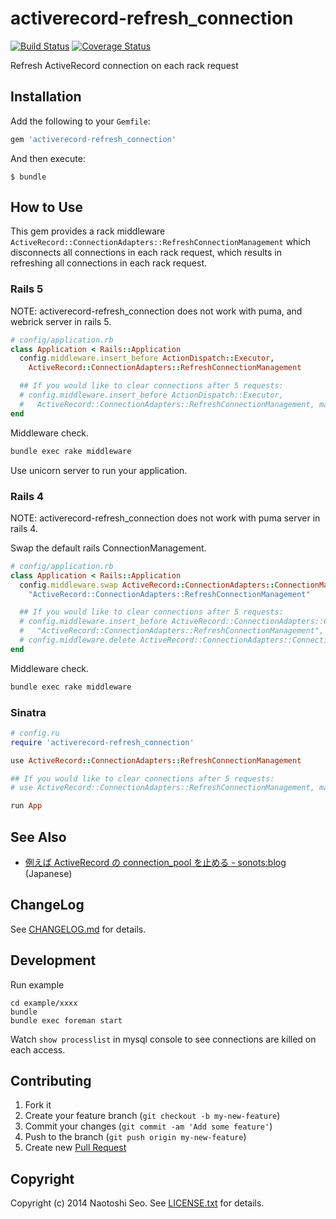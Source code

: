 # activerecord-refresh_connection


[![Build Status](https://secure.travis-ci.org/sonots/activerecord-refresh_connection.png?branch=master)](http://travis-ci.org/sonots/activerecord-refresh_connection)
[![Coverage Status](https://coveralls.io/repos/sonots/activerecord-refresh_connection/badge.png?branch=master)](https://coveralls.io/r/sonots/activerecord-refresh_connection?branch=master)

Refresh ActiveRecord connection on each rack request 

## Installation

Add the following to your `Gemfile`:

```ruby
gem 'activerecord-refresh_connection'
```

And then execute:

```plain
$ bundle
```

## How to Use

This gem provides a rack middleware `ActiveRecord::ConnectionAdapters::RefreshConnectionManagement` which disconnects all connections in each rack request, which results in refreshing all connections in each rack request. 

### Rails 5

NOTE: activerecord-refresh_connection does not work with puma, and webrick server in rails 5.

```ruby
# config/application.rb
class Application < Rails::Application
  config.middleware.insert_before ActionDispatch::Executor,
    ActiveRecord::ConnectionAdapters::RefreshConnectionManagement

  ## If you would like to clear connections after 5 requests:
  # config.middleware.insert_before ActionDispatch::Executor,
  #   ActiveRecord::ConnectionAdapters::RefreshConnectionManagement, max_requests: 5
end
```

Middleware check. 

```bash
bundle exec rake middleware
```

Use unicorn server to run your application.

### Rails 4

NOTE: activerecord-refresh_connection does not work with puma server in rails 4.

Swap the default rails ConnectionManagement.

```ruby
# config/application.rb
class Application < Rails::Application
  config.middleware.swap ActiveRecord::ConnectionAdapters::ConnectionManagement,
    "ActiveRecord::ConnectionAdapters::RefreshConnectionManagement"

  ## If you would like to clear connections after 5 requests:
  # config.middleware.insert_before ActiveRecord::ConnectionAdapters::ConnectionManagement,
  #   "ActiveRecord::ConnectionAdapters::RefreshConnectionManagement", max_requests: 5
  # config.middleware.delete ActiveRecord::ConnectionAdapters::ConnectionManagement
end
```

Middleware check. 

```bash
bundle exec rake middleware
```

### Sinatra

```ruby
# config.ru
require 'activerecord-refresh_connection'

use ActiveRecord::ConnectionAdapters::RefreshConnectionManagement

## If you would like to clear connections after 5 requests:
# use ActiveRecord::ConnectionAdapters::RefreshConnectionManagement, max_requests: 5

run App
```

## See Also

* [例えば ActiveRecord の connection_pool を止める - sonots:blog](http://blog.livedoor.jp/sonots/archives/38797925.html) (Japanese)

## ChangeLog

See [CHANGELOG.md](CHANGELOG.md) for details.

## Development

Run example

```
cd example/xxxx
bundle
bundle exec foreman start
```

Watch `show processlist` in mysql console to see connections are killed on each access.

## Contributing

1. Fork it
2. Create your feature branch (`git checkout -b my-new-feature`)
3. Commit your changes (`git commit -am 'Add some feature'`)
4. Push to the branch (`git push origin my-new-feature`)
5. Create new [Pull Request](../../pull/new/master)

## Copyright

Copyright (c) 2014 Naotoshi Seo. See [LICENSE.txt](LICENSE.txt) for details.
